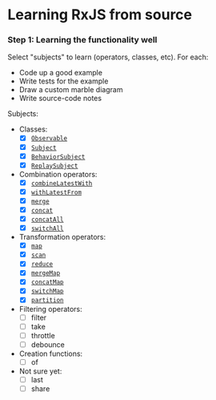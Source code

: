 # Learning RxJS from source

### Step 1: Learning the functionality well

Select "subjects" to learn (operators, classes, etc). For each:

- Code up a good example
- Write tests for the example
- Draw a custom marble diagram
- Write source-code notes

<!-- <img src="./notes/concat/diagram.png" height="250px" /> -->

Subjects:

- Classes:
	- [x] [`Observable`](./notes/observable/)
	- [x] [`Subject`](./notes/subject/)
	- [x] [`BehaviorSubject`](./notes/behavior-subject/)
	- [x] [`ReplaySubject`](./notes/replay-subject/)

- Combination operators:
	- [x] [`combineLatestWith`](./notes/combine-latest-with/)
	- [x] [`withLatestFrom`](./notes/with-latest-from/)
	- [x] [`merge`](./notes/merge/)
	- [x] [`concat`](./notes/concat/)
	- [x] [`concatAll`](./notes/concat-all/)
	- [x] [`switchAll`](./notes/switch-all/)

- Transformation operators:
	- [x] [`map`](./notes/map)
	- [x] [`scan`](./notes/scan)
	- [x] [`reduce`](./notes/reduce/)
	- [x] [`mergeMap`](./notes/mergeMap/)
	- [x] [`concatMap`](./notes/concatMap/)
	- [x] [`switchMap`](./notes/switch-map/)
	- [x] [`partition`](./notes/partition/)

- Filtering operators:
	- [ ] filter
	- [ ] take
	- [ ] throttle
	- [ ] debounce

- Creation functions:
 	- [ ] of

- Not sure yet:
	- [ ] last
	- [ ] share
